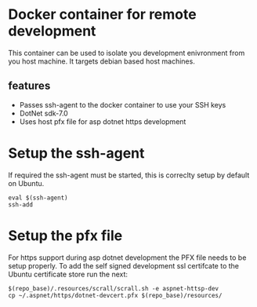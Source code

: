 # Docker container for remote development
This container can be used to isolate you development enivronment from you host machine.
It targets debian based host machines.
## features
* Passes ssh-agent to the docker container to use your SSH keys
* DotNet sdk-7.0
* Uses host pfx file for asp dotnet https development

# Setup the ssh-agent
If required the ssh-agent must be started, this is correclty setup by default on Ubuntu.
```
eval $(ssh-agent)
ssh-add
```

# Setup the pfx file
For https support during asp dotnet development the PFX file needs to be setup properly.
To add the self signed development ssl certifcate to the Ubuntu certificate store run the next:
```
$(repo_base)/.resources/scrall/scrall.sh -e aspnet-httsp-dev
cp ~/.aspnet/https/dotnet-devcert.pfx $(repo_base)/resources/
```
